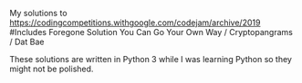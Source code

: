 My solutions to https://codingcompetitions.withgoogle.com/codejam/archive/2019
  #Includes 
  Foregone Solution
  You Can Go Your Own Way
   / Cryptopangrams
   / Dat Bae

These solutions are written in Python 3 while I was learning Python so they might not be polished.
